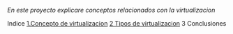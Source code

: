 *En este proyecto explicare conceptos relacionados con la virtualizacion*

Indice
[1.Concepto de virtualizacion](uno.md)
[2 Tipos de virtualizacion](dos.md)
3 Conclusiones

